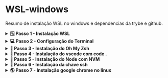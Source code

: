 # WSL-windows

Resumo de instalação WSL no windows e dependencias da trybe e github.

<details>
<summary><strong>🪟 Passo 1 - Instalação WSL</strong></summary><br>
  

1º Abra o Windows PowerShell como ADM e execute o comando:

```wsl
wsl --install
```
  - caso não funcione veja este passo a passo https://learn.microsoft.com/pt-br/windows/wsl/install-manual

2º Enquanto instala o WSL abra o Microsoft Store e procure pelo aplicativo:

```terminal
Windows terminal
```

  <details>
    <summary>Imagem do aplicativo - Windows terminal</summary><br>
    <img src="./images/windows-terminal.png" />
  </details>

- Em seguida instale o aplicativo Windows terminal

3º Quando o WSL for instalado reinicie o computador!

4º Após reiniciar vai aparecer um terminal pedindo para criar um usuario linux, você digita o nome do usuario e a senha para criar, e pronto você já esta com o linux instalado via WSL.

</details>

<details>
<summary><strong>💻 Passo 2 - Configuração do Terminal</strong></summary><br>

1º Abra o Windows terminal, digitando na barra de pesquisa do windows - "Terminal".

2º Va nas configurações e deixe igual a imagem abaixo

- Em inicialização

<img src="./images/windows-terminal-config.png" />

</details>

<details>
<summary><strong>💚 Passo 3 - Instalação do Oh My Zsh </strong></summary><br>

1º Abra o terminal do Ubuntu e instale o zsh:

```zsh
sudo apt-get install zsh
```

2º Feche o terminal e abra um novo terminal e instale o Oh My Zsh:

- wget

```wget
install wget
```

```my zsh
sh -c "$(wget -O- https://raw.githubusercontent.com/ohmyzsh/ohmyzsh/master/tools/install.sh)"
```

</details>

<details>
<summary><strong>📇 Passo 4 - Instalação do vscode com code .</strong></summary><br>

1º Abra o Microsoft Store e procure por vscode:

- OBS: "A instalação tem que ser pela Microsoft Store"

2º Abra um novo terminal do Ubunto e digite o comando abaixo para abrir o vscode da pasta atual:

```code
code .
```

</details>

<details>
<summary><strong>📗 Passo 5 - Instalação do Node com NVM</strong></summary><br>

1º Abra o terminal do Ubunto e digite o comando abaixo para instalar o NVM:

```nvm
wget -qO- https://raw.githubusercontent.com/nvm-sh/nvm/v0.39.2/install.sh | bash
```

2º Abra uma nova janela do terminal para utilizar os comandos do NVM e digite o comando abaixo para instalar a versão mais atual do node;

```node atual
nvm install lts/
```

3º Em seguida para instalar a versão do node para os projetos da trybe digite o comando abaixo:

```node v16
nvm install 16
```

</details>

<details>
<summary><strong>🔑 Passo 6 - Instalação da chave ssh </strong></summary><br>

1º Abra o terminal do Ubunto e digite o comando abaixo para instalar uma nova chave publica:

- OBS: onde está escrito "your_email@example.com" é para digitar seu email do github.

```criando key
ssh-keygen -t ed25519 -C "your_email@example.com"
```

- ENTER;
- DIGITE UMA SENHA QUE VOCÊ LEMBRE;
- DIGITE A SENHA NOVAMENTE NOVAMENTE;

2º Agora vamos adicionar a chave criada para o github, no terminal digite o comando abaixo para copiar a chave pública SSH para sua área de transferência.

```chave pub
cat ~/.ssh/id_ed25519.pub
```

3º No canto superior direito de qualquer página do github, clique na foto do seu perfil e em Configurações.

<img src="./images/userbar-account-settings.png" width="150"/>

4º Na seção "Access" da barra lateral, clique nas SSH and GPG keys.

5º Clique em New SSH key.
<img src="./images/ssh-add-ssh-key-with-auth.png" />

6º Adicione um titulo para sua chave.

7º Cole sua chave no campo "Key".

<img src="./images/ssh-key-paste-with-type.png" />

8º Clique em Add SSH key.

<img src="./images/ssh-add-key.png" />

</details>

<details>
<summary><strong>🌎 Passo 7 - Instalação google chrome no linux</strong></summary><br>

1º Abra o terminal do Ubunto e digite o comando abaixo para instalar o google chrome:

```baixar chrome
wget https://dl.google.com/linux/direct/google-chrome-stable_current_amd64.deb
```

2º Instale o pacote do Chrome baixado anteriormente.

```
sudo dpkg -i google-chrome-stable_current_amd64.deb
```

3º Corrija os erros de instalação do Chrome.

```
sudo apt-get install -f
```

4º Digite "google-chrome" e pressione a tecla ↵ Enter para abrir o Chrome.

</details>
